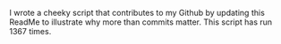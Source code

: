 I wrote a cheeky script that contributes to my Github by updating this ReadMe to illustrate why more than commits matter. This script has run 1367 times.